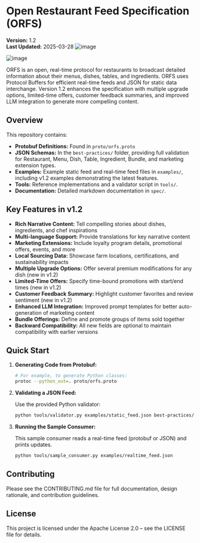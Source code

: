 # Open Restaurant Feed Specification (ORFS)
**Version:** 1.2  
**Last Updated:** 2025-03-28
![image](https://github.com/user-attachments/assets/a3aab2de-31af-4bc3-947a-2b3548ac6aac)

![image](https://github.com/user-attachments/assets/8e122b35-44f6-42de-9f2c-452917820194)


ORFS is an open, real-time protocol for restaurants to broadcast detailed information about their menus, dishes, tables, and ingredients. ORFS uses Protocol Buffers for efficient real-time feeds and JSON for static data interchange. Version 1.2 enhances the specification with multiple upgrade options, limited-time offers, customer feedback summaries, and improved LLM integration to generate more compelling content.

## Overview

This repository contains:
- **Protobuf Definitions:** Found in `proto/orfs.proto`
- **JSON Schemas:** In the `best-practices/` folder, providing full validation for Restaurant, Menu, Dish, Table, Ingredient, Bundle, and marketing extension types.
- **Examples:** Example static feed and real-time feed files in `examples/`, including v1.2 examples demonstrating the latest features.
- **Tools:** Reference implementations and a validator script in `tools/`.
- **Documentation:** Detailed markdown documentation in `spec/`.

## Key Features in v1.2

- **Rich Narrative Content:** Tell compelling stories about dishes, ingredients, and chef inspirations
- **Multi-language Support:** Provide translations for key narrative content
- **Marketing Extensions:** Include loyalty program details, promotional offers, events, and more
- **Local Sourcing Data:** Showcase farm locations, certifications, and sustainability impacts
- **Multiple Upgrade Options:** Offer several premium modifications for any dish (new in v1.2)
- **Limited-Time Offers:** Specify time-bound promotions with start/end times (new in v1.2)
- **Customer Feedback Summary:** Highlight customer favorites and review sentiment (new in v1.2)
- **Enhanced LLM Integration:** Improved prompt templates for better auto-generation of marketing content
- **Bundle Offerings:** Define and promote groups of items sold together
- **Backward Compatibility:** All new fields are optional to maintain compatibility with earlier versions

## Quick Start

1. **Generating Code from Protobuf:**

   ```bash
   # For example, to generate Python classes:
   protoc --python_out=. proto/orfs.proto
   ```

2. **Validating a JSON Feed:**

   Use the provided Python validator:

   ```bash
   python tools/validator.py examples/static_feed.json best-practices/restaurant.schema.json
   ```

3. **Running the Sample Consumer:**

   This sample consumer reads a real-time feed (protobuf or JSON) and prints updates.

   ```bash
   python tools/sample_consumer.py examples/realtime_feed.json
   ```

## Contributing

Please see the CONTRIBUTING.md file for full documentation, design rationale, and contribution guidelines.

## License

This project is licensed under the Apache License 2.0 – see the LICENSE file for details.
